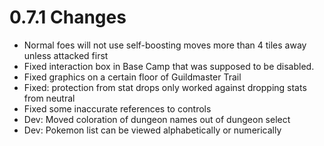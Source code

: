 # 0.7.1 Changes #

* Normal foes will not use self-boosting moves more than 4 tiles away unless attacked first
* Fixed interaction box in Base Camp that was supposed to be disabled.
* Fixed graphics on a certain floor of Guildmaster Trail
* Fixed: protection from stat drops only worked against dropping stats from neutral
* Fixed some inaccurate references to controls
* Dev: Moved coloration of dungeon names out of dungeon select
* Dev: Pokemon list can be viewed alphabetically or numerically
